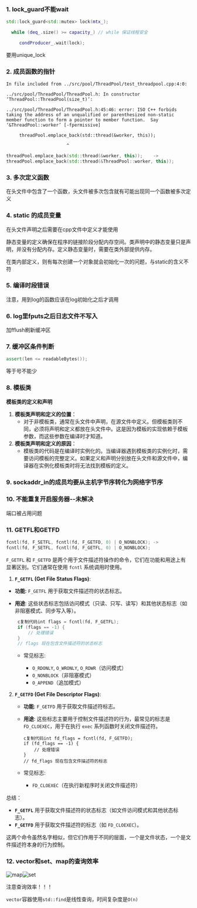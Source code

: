 ### 1. lock_guard不能wait

```C++
std::lock_guard<std::mutex> lock(mtx_);

  while (deq_.size() >= capacity_) // while 保证线程安全

     condProducer_.wait(lock);
```

要用unique_lock

### 2. 成员函数的指针

```
In file included from ../src/pool/ThreadPool/test_threadpool.cpp:4:0:

../src/pool/ThreadPool/ThreadPool.h: In constructor ‘ThreadPool::ThreadPool(size_t)’:

../src/pool/ThreadPool/ThreadPool.h:45:46: error: ISO C++ forbids taking the address of an unqualified or parenthesized non-static member function to form a pointer to member function.  Say ‘&ThreadPool::worker’ [-fpermissive]

​     threadPool.emplace_back(std::thread(&worker, this));

​                       ^
```

```c++
threadPool.emplace_back(std::thread(&worker, this));	->
threadPool.emplace_back(std::thread(&ThreadPool::worker, this));
```

### 3. 多次定义函数

在头文件中包含了一个函数，头文件被多次包含就有可能出现同一个函数被多次定义

### 4. static 的成员变量

在头文件声明之后需要在cpp文件中定义才能使用

静态变量的定义确保在程序的链接阶段分配内存空间。类声明中的静态变量只是声明，并没有分配内存。定义静态变量时，需要在类外部提供内存。

在类内部定义，则有每次创建一个对象就会初始化一次的问题，与static的含义不符

### 5. 编译时段错误

注意，用到log的函数应该在log初始化之后才调用

### 6. log里fputs之后日志文件不写入

加fflush刷新缓冲区

### 7. 缓冲区条件判断

```c++
assert(len <= readableBytes());
```

等于号不能少

### 8. 模板类

**模板类的定义和声明**

1. **模板类声明和定义的位置**：
   - 对于非模板类，通常在头文件中声明，在源文件中定义。但模板类则不同，必须将声明和定义都放在头文件中。这是因为模板的实现依赖于模板参数，而这些参数在编译时才知道。
2. **模板类声明和定义的原因**：
   - 模板类的代码是在编译时实例化的。当编译器遇到模板类的实例化时，需要访问模板的完整定义。如果定义和声明分别放在头文件和源文件中，编译器在实例化模板类时将无法找到模板的定义。

### 9. sockaddr_in的成员均要从主机字节序转化为网络字节序

### 10. 不能重复开启服务器--未解决

端口被占用问题

### 11. GETFL和GETFD

```c++
fcntl(fd, F_SETFL, fcntl(fd, F_GETFD, 0) | O_NONBLOCK); ->
fcntl(fd, F_SETFL, fcntl(fd, F_GETFL, 0) | O_NONBLOCK);
```

`F_GETFL` 和 `F_GETFD` 是两个用于文件描述符操作的命令，它们在功能和用途上有显著区别。它们通常在使用 `fcntl` 系统调用时使用。

1. **`F_GETFL` (Get File Status Flags)**:
- **功能**: `F_GETFL` 用于获取文件描述符的状态标志。
  
- **用途**: 这些状态标志包括访问模式（只读、只写、读写）和其他状态标志（如非阻塞模式、同步写入等）。

    ```c++
     c复制代码int flags = fcntl(fd, F_GETFL);
     if (flags == -1) {
         // 处理错误
     }
     // flags 现在包含文件描述符的状态标志
   ```

   - 常见标志:

     - `O_RDONLY`, `O_WRONLY`, `O_RDWR`（访问模式）
     - `O_NONBLOCK`（非阻塞模式）
     - `O_APPEND`（追加模式）

2. **`F_GETFD` (Get File Descriptor Flags)**:

   - **功能**: `F_GETFD` 用于获取文件描述符标志。

   - **用途**: 这些标志主要用于控制文件描述符的行为，最常见的标志是 `FD_CLOEXEC`，用于在执行 `exec` 系列函数时关闭文件描述符。

     ```
     c复制代码int fd_flags = fcntl(fd, F_GETFD);
     if (fd_flags == -1) {
         // 处理错误
     }
     // fd_flags 现在包含文件描述符的标志
     ```
   
   - 常见标志:

     - `FD_CLOEXEC`（在执行新程序时关闭文件描述符）

总结：

- **`F_GETFL`** 用于获取文件描述符的状态标志（如文件访问模式和其他状态标志）。
- **`F_GETFD`** 用于获取文件描述符的标志（如 `FD_CLOEXEC`）。

这两个命令虽然名字相似，但它们作用于不同的层面，一个是文件状态，一个是文件描述符本身的行为控制。

### 12. vector和set、map的查询效率

![map](E:\Tsubaki-01\CPPWebServer\Note\img\map.png)![set](E:\Tsubaki-01\CPPWebServer\Note\img\set.png)

注意查询效率！！！

`vector`容器使用`std::find`是线性查询，时间复杂度是`O(n)`
